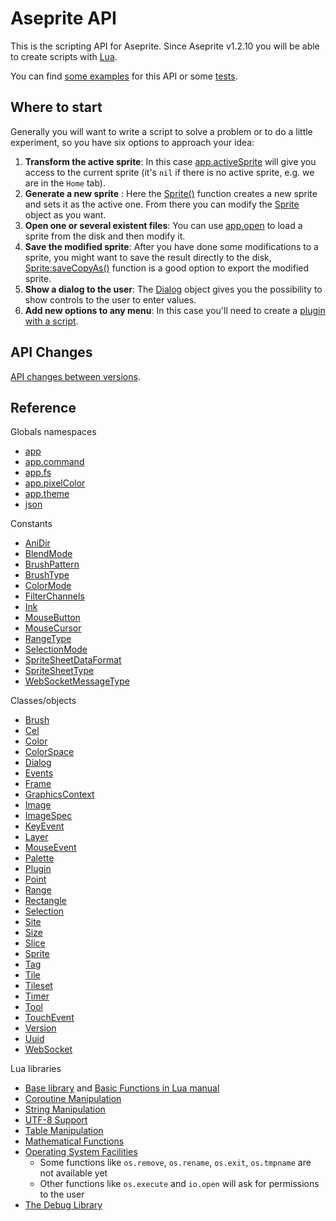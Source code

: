 # Aseprite API

This is the scripting API for Aseprite. Since Aseprite v1.2.10 you
will be able to create scripts with [Lua](https://www.lua.org/).

You can find [some examples](https://github.com/aseprite/Aseprite-Script-Examples)
for this API or some [tests](https://github.com/aseprite/aseprite/tree/main/tests/scripts).

## Where to start

Generally you will want to write a script to solve a problem or to do
a little experiment, so you have six options to approach your idea:

1. **Transform the active sprite**: In this case
   [app.activeSprite](api/app.md#appactivesprite) will give you access
   to the current sprite (it's `nil` if there is no active sprite,
   e.g. we are in the `Home` tab).
2. **Generate a new sprite** : Here the
   [Sprite()](api/sprite.md#sprite-1) function creates a new
   sprite and sets it as the active one. From there you can modify the
   [Sprite](api/sprite.md#sprite) object as you want.
3. **Open one or several existent files**: You can use
   [app.open](api/app.md#appopen) to load a sprite from the disk and
   then modify it.
4. **Save the modified sprite**: After you have done some modifications
   to a sprite, you might want to save the result directly to the
   disk, [Sprite:saveCopyAs()](api/sprite.md#spritesavecopyas) function is a
   good option to export the modified sprite.
5. **Show a dialog to the user**: The [Dialog](api/dialog.md#dialog) object
   gives you the possibility to show controls to the user to enter values.
6. **Add new options to any menu**: In this case you'll need to create a
   [plugin with a script](api/plugin.md).

## API Changes

[API changes between versions](Changes.md#api-changes).

## Reference

Globals namespaces
  * [app](api/app.md#app)
  * [app.command](api/app_command.md#appcommand)
  * [app.fs](api/app_fs.md#appfs)
  * [app.pixelColor](api/pixelcolor.md#apppixelcolor)
  * [app.theme](api/app_theme.md#apptheme)
  * [json](api/json.md#json)

Constants
  * [AniDir](api/anidir.md#anidir)
  * [BlendMode](api/blendmode.md#blendmode)
  * [BrushPattern](api/brushpattern.md#brushpattern)
  * [BrushType](api/brushtype.md#brushtype)
  * [ColorMode](api/colormode.md#colormode)
  * [FilterChannels](api/filterchannels.md#filterchannel)
  * [Ink](api/ink.md#ink)
  * [MouseButton](api/mousebutton.md#mousebutton)
  * [MouseCursor](api/mousecursor.md#mousecursor)
  * [RangeType](api/rangetype.md#rangetype)
  * [SelectionMode](api/selectionmode.md#selectionmode)
  * [SpriteSheetDataFormat](api/spritesheetdataformat.md#spritesheetdataformat)
  * [SpriteSheetType](api/spritesheettype.md#spritesheettype)
  * [WebSocketMessageType](api/websocketmessagetype.md#websocketmessagetype)

Classes/objects
  * [Brush](api/brush.md#brush)
  * [Cel](api/cel.md#cel)
  * [Color](api/color.md#color)
  * [ColorSpace](api/colorspace.md#colorspace)
  * [Dialog](api/dialog.md#dialog)
  * [Events](api/events.md#events)
  * [Frame](api/frame.md#frame)
  * [GraphicsContext](api/graphicscontext.md#graphicscontext)
  * [Image](api/image.md#image)
  * [ImageSpec](api/imagespec.md#imagespec)
  * [KeyEvent](api/keyevent.md#keyevent)
  * [Layer](api/layer.md#layer)
  * [MouseEvent](api/mouseevent.md#mouseevent)
  * [Palette](api/palette.md#palette)
  * [Plugin](api/plugin.md#plugin)
  * [Point](api/point.md#point)
  * [Range](api/range.md#range)
  * [Rectangle](api/rectangle.md#rectangle)
  * [Selection](api/selection.md#selection)
  * [Site](api/site.md#site)
  * [Size](api/size.md#size)
  * [Slice](api/slice.md#slice)
  * [Sprite](api/sprite.md#sprite)
  * [Tag](api/tag.md#tag)
  * [Tile](api/tile.md#tile)
  * [Tileset](api/tileset.md#tileset)
  * [Timer](api/timer.md#timer)
  * [Tool](api/tool.md#tool)
  * [TouchEvent](api/touchevent.md#touchevent)
  * [Version](api/version.md#version)
  * [Uuid](api/uuid.md#uuid)
  * [WebSocket](api/websocket.md#websocket)

Lua libraries
  * [Base library](api/base.md) and [Basic Functions in Lua manual](https://www.lua.org/manual/5.3/manual.html#6.1)
  * [Coroutine Manipulation](https://www.lua.org/manual/5.3/manual.html#6.2)
  * [String Manipulation](https://www.lua.org/manual/5.3/manual.html#6.4)
  * [UTF-8 Support](https://www.lua.org/manual/5.3/manual.html#6.5)
  * [Table Manipulation](https://www.lua.org/manual/5.3/manual.html#6.6)
  * [Mathematical Functions](https://www.lua.org/manual/5.3/manual.html#6.7)
  * [Operating System Facilities](https://www.lua.org/manual/5.3/manual.html#6.9)
    * Some functions like `os.remove`, `os.rename`, `os.exit`, `os.tmpname` are not available yet
    * Other functions like `os.execute` and `io.open` will ask for permissions to the user
  * [The Debug Library](https://www.lua.org/manual/5.3/manual.html#6.10)
